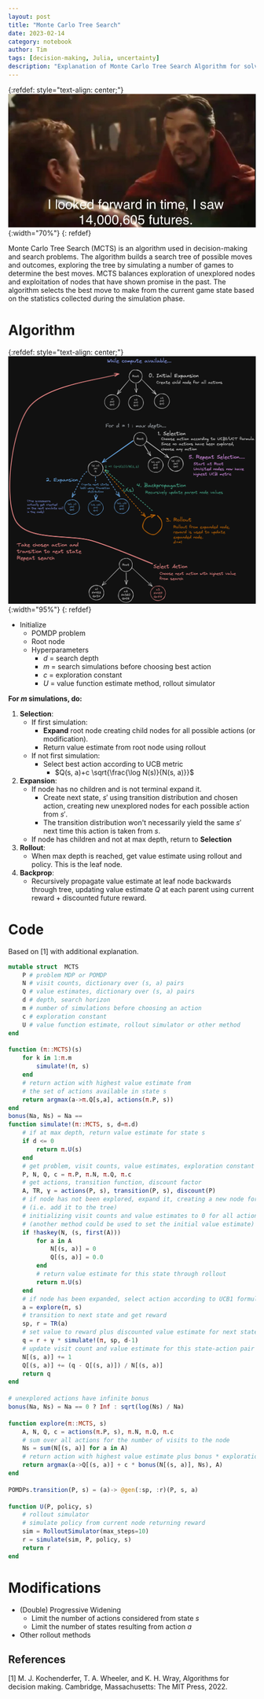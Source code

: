 ```yaml
---
layout: post
title: "Monte Carlo Tree Search"
date: 2023-02-14
category: notebook
author: Tim
tags: [decision-making, Julia, uncertainty]
description: "Explanation of Monte Carlo Tree Search Algorithm for solving POMDPs"
---
```


{:refdef: style="text-align: center;"}
![](/assets/images/2023/dr_strange_futures.png){:width="70%"}
{: refdef}

Monte Carlo Tree Search (MCTS) is an algorithm used in decision-making and search problems. The algorithm builds a search tree of possible moves and outcomes, exploring the tree by simulating a number of games to determine the best moves. MCTS balances exploration of unexplored nodes and exploitation of nodes that have shown promise in the past. The algorithm selects the best move to make from the current game state based on the statistics collected during the simulation phase.



# Algorithm

{:refdef: style="text-align: center;"}
![Monte Carlo Tree Search](/assets/images/2023/mcts.png){:width="95%"}
{: refdef}


- Initialize
	- POMDP problem
	- Root node
	- Hyperparameters
		- $d$ = search depth
		- $m$ = search simulations before choosing best action
		- $c$ = exploration constant
		- $U$ = value function estimate method, rollout simulator


**For $m$ simulations, do:**


1. **Selection**:
	- If first simulation: 
		- **Expand** root node creating child nodes for all possible actions (or modification).
		- Return value estimate from root node using rollout
	- If not first simulation:
		- Select best action according to UCB metric
			- $Q(s, a)+c \sqrt{\frac{\log N(s)}{N(s, a)}}$
2. **Expansion**:
	- If node has no children and is not terminal expand it.
		- Create next state, $s'$ using transition distribution and chosen action, creating new unexplored nodes for each possible action from $s'$.
		- The transition distribution won't necessarily yield the same $s'$ next time this action is taken from $s$.
	- If node has children and not at max depth, return to **Selection**
3. **Rollout**:
	- When max depth is reached, get value estimate using rollout and policy. This is the leaf node.
4. **Backprop**:
	- Recursively propagate value estimate at leaf node backwards through tree, updating value estimate $Q$ at each parent using current reward + discounted future reward.

# Code
Based on [1] with additional explanation.
```julia
mutable struct  MCTS
    P # problem MDP or POMDP
    N # visit counts, dictionary over (s, a) pairs
    Q # value estimates, dictionary over (s, a) pairs
    d # depth, search horizon
    m # number of simulations before choosing an action
    c # exploration constant
    U # value function estimate, rollout simulator or other method
end

function (π::MCTS)(s)
    for k in 1:π.m
        simulate!(π, s)
    end
    # return action with highest value estimate from 
    # the set of actions available in state s
    return argmax(a->π.Q[s,a], actions(π.P, s))
end
bonus(Na, Ns) = Na ==
function simulate!(π::MCTS, s, d=π.d)
    # if at max depth, return value estimate for state s
    if d <= 0
        return π.U(s)
    end
    # get problem, visit counts, value estimates, exploration constant
    P, N, Q, c = π.P, π.N, π.Q, π.c
    # get actions, transition function, discount factor
    A, TR, γ = actions(P, s), transition(P, s), discount(P)
    # if node has not been explored, expand it, creating a new node for each action
    # (i.e. add it to the tree)
    # initializing visit counts and value estimates to 0 for all actions
    # (another method could be used to set the initial value estimate)
    if !haskey(N, (s, first(A)))
        for a in A
            N[(s, a)] = 0
            Q[(s, a)] = 0.0
        end
        # return value estimate for this state through rollout
        return π.U(s)
    end
    # if node has been expanded, select action according to UCB1 formula
    a = explore(π, s)
    # transition to next state and get reward
    sp, r = TR(a)
    # set value to reward plus discounted value estimate for next state
    q = r + γ * simulate!(π, sp, d-1)
    # update visit count and value estimate for this state-action pair
    N[(s, a)] += 1
    Q[(s, a)] += (q - Q[(s, a)]) / N[(s, a)]
    return q
end

# unexplored actions have infinite bonus
bonus(Na, Ns) = Na == 0 ? Inf : sqrt(log(Ns) / Na)

function explore(π::MCTS, s)
    A, N, Q, c = actions(π.P, s), π.N, π.Q, π.c
    # sum over all actions for the number of visits to the node
    Ns = sum(N[(s, a)] for a in A)
    # return action with highest value estimate plus bonus * exploration constant
    return argmax(a->Q[(s, a)] + c * bonus(N[(s, a)], Ns), A)
end

POMDPs.transition(P, s) = (a)-> @gen(:sp, :r)(P, s, a)

function U(P, policy, s)
    # rollout simulator
    # simulate policy from current node returning reward
    sim = RolloutSimulator(max_steps=10)
    r = simulate(sim, P, policy, s)
    return r
end
```

# Modifications
- (Double) Progressive Widening
	- Limit the number of actions considered from state $s$
	- Limit the number of states resulting from action $a$
- Other rollout methods



## References

[1] M. J. Kochenderfer, T. A. Wheeler, and K. H. Wray, Algorithms for decision making. Cambridge, Massachusetts: The MIT Press, 2022.

